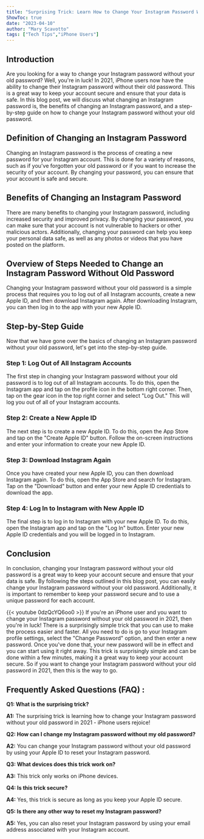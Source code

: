 ```yaml
---
title: "Surprising Trick: Learn How to Change Your Instagram Password Without Your Old Password in 2021 - iPhone Users Rejoice!"
ShowToc: true 
date: "2023-04-10"
author: "Mary Scavotto" 
tags: ["Tech Tips","iPhone Users"]
---
```

## Introduction

Are you looking for a way to change your Instagram password without your old password? Well, you're in luck! In 2021, iPhone users now have the ability to change their Instagram password without their old password. This is a great way to keep your account secure and ensure that your data is safe. In this blog post, we will discuss what changing an Instagram password is, the benefits of changing an Instagram password, and a step-by-step guide on how to change your Instagram password without your old password. 

## Definition of Changing an Instagram Password

Changing an Instagram password is the process of creating a new password for your Instagram account. This is done for a variety of reasons, such as if you've forgotten your old password or if you want to increase the security of your account. By changing your password, you can ensure that your account is safe and secure. 

## Benefits of Changing an Instagram Password

There are many benefits to changing your Instagram password, including increased security and improved privacy. By changing your password, you can make sure that your account is not vulnerable to hackers or other malicious actors. Additionally, changing your password can help you keep your personal data safe, as well as any photos or videos that you have posted on the platform. 

## Overview of Steps Needed to Change an Instagram Password Without Old Password

Changing your Instagram password without your old password is a simple process that requires you to log out of all Instagram accounts, create a new Apple ID, and then download Instagram again. After downloading Instagram, you can then log in to the app with your new Apple ID. 

## Step-by-Step Guide

Now that we have gone over the basics of changing an Instagram password without your old password, let's get into the step-by-step guide. 

### Step 1: Log Out of All Instagram Accounts

The first step in changing your Instagram password without your old password is to log out of all Instagram accounts. To do this, open the Instagram app and tap on the profile icon in the bottom right corner. Then, tap on the gear icon in the top right corner and select "Log Out." This will log you out of all of your Instagram accounts. 

### Step 2: Create a New Apple ID

The next step is to create a new Apple ID. To do this, open the App Store and tap on the "Create Apple ID" button. Follow the on-screen instructions and enter your information to create your new Apple ID. 

### Step 3: Download Instagram Again

Once you have created your new Apple ID, you can then download Instagram again. To do this, open the App Store and search for Instagram. Tap on the "Download" button and enter your new Apple ID credentials to download the app. 

### Step 4: Log In to Instagram with New Apple ID

The final step is to log in to Instagram with your new Apple ID. To do this, open the Instagram app and tap on the "Log In" button. Enter your new Apple ID credentials and you will be logged in to Instagram. 

## Conclusion

In conclusion, changing your Instagram password without your old password is a great way to keep your account secure and ensure that your data is safe. By following the steps outlined in this blog post, you can easily change your Instagram password without your old password. Additionally, it is important to remember to keep your password secure and to use a unique password for each account.

{{< youtube 0dzQcYQ6oo0 >}} 
If you're an iPhone user and you want to change your Instagram password without your old password in 2021, then you're in luck! There is a surprisingly simple trick that you can use to make the process easier and faster. All you need to do is go to your Instagram profile settings, select the "Change Password" option, and then enter a new password. Once you've done that, your new password will be in effect and you can start using it right away. This trick is surprisingly simple and can be done within a few minutes, making it a great way to keep your account secure. So if you want to change your Instagram password without your old password in 2021, then this is the way to go.

## Frequently Asked Questions (FAQ) :
**Q1: What is the surprising trick?**

**A1:** The surprising trick is learning how to change your Instagram password without your old password in 2021 - iPhone users rejoice!

**Q2: How can I change my Instagram password without my old password?**

**A2:** You can change your Instagram password without your old password by using your Apple ID to reset your Instagram password.

**Q3: What devices does this trick work on?**

**A3:** This trick only works on iPhone devices.

**Q4: Is this trick secure?**

**A4:** Yes, this trick is secure as long as you keep your Apple ID secure.

**Q5: Is there any other way to reset my Instagram password?**

**A5:** Yes, you can also reset your Instagram password by using your email address associated with your Instagram account.


